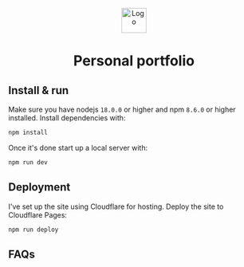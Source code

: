 <p align="center">
  <img src="/public/favicon.svg" width="50" alt="Logo" />
</p>
<h1 align="center">Personal portfolio</h1>

## Install & run

Make sure you have nodejs `18.0.0` or higher and npm `8.6.0` or higher installed. Install dependencies with:

```bash
npm install
```

Once it's done start up a local server with:

```bash
npm run dev
```

## Deployment

I've set up the site using Cloudflare for hosting. Deploy the site to Cloudflare Pages:

```bash
npm run deploy
```

## FAQs
